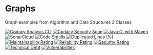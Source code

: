 # Graphs
Graph examples from Algorithm and Data Structures 2 Classes

[![Codacy Analysis CLI](https://github.com/LeonardoTPereira/Graphs/actions/workflows/codacy-analysis.yaml/badge.svg)](https://github.com/LeonardoTPereira/Graphs/actions/workflows/codacy-analysis.yaml)
[![Codacy Security Scan](https://github.com/LeonardoTPereira/Graphs/actions/workflows/codacy-analysis.yml/badge.svg)](https://github.com/LeonardoTPereira/Graphs/actions/workflows/codacy-analysis.yml)
[![Java CI with Maven](https://github.com/LeonardoTPereira/Graphs/actions/workflows/maven.yml/badge.svg)](https://github.com/LeonardoTPereira/Graphs/actions/workflows/maven.yml)
[![SonarCloud](https://github.com/LeonardoTPereira/Graphs/actions/workflows/build.yml/badge.svg)](https://github.com/LeonardoTPereira/Graphs/actions/workflows/build.yml)
[![Code Smells](https://sonarcloud.io/api/project_badges/measure?project=LeonardoTPereira_Graphs&metric=code_smells)](https://sonarcloud.io/dashboard?id=LeonardoTPereira_Graphs)
[![Duplicated Lines (%)](https://sonarcloud.io/api/project_badges/measure?project=LeonardoTPereira_Graphs&metric=duplicated_lines_density)](https://sonarcloud.io/dashboard?id=LeonardoTPereira_Graphs)
[![Maintainability Rating](https://sonarcloud.io/api/project_badges/measure?project=LeonardoTPereira_Graphs&metric=sqale_rating)](https://sonarcloud.io/dashboard?id=LeonardoTPereira_Graphs)
[![Reliability Rating](https://sonarcloud.io/api/project_badges/measure?project=LeonardoTPereira_Graphs&metric=reliability_rating)](https://sonarcloud.io/dashboard?id=LeonardoTPereira_Graphs)
[![Security Rating](https://sonarcloud.io/api/project_badges/measure?project=LeonardoTPereira_Graphs&metric=security_rating)](https://sonarcloud.io/dashboard?id=LeonardoTPereira_Graphs)
[![Technical Debt](https://sonarcloud.io/api/project_badges/measure?project=LeonardoTPereira_Graphs&metric=sqale_index)](https://sonarcloud.io/dashboard?id=LeonardoTPereira_Graphs)
[![Vulnerabilities](https://sonarcloud.io/api/project_badges/measure?project=LeonardoTPereira_Graphs&metric=vulnerabilities)](https://sonarcloud.io/dashboard?id=LeonardoTPereira_Graphs)
